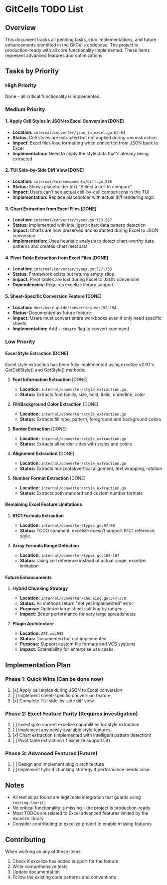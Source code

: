 # GitCells TODO List

## Overview
This document tracks all pending tasks, stub implementations, and future enhancements identified in the GitCells codebase. The project is production-ready with all core functionality implemented. These items represent advanced features and optimizations.

## Tasks by Priority

### High Priority
None - all critical functionality is implemented.

### Medium Priority

#### 1. Apply Cell Styles in JSON to Excel Conversion [DONE]
- **Location:** `internal/converter/json_to_excel.go:62-64`
- **Status:** Cell styles are extracted but not applied during reconstruction
- **Impact:** Excel files lose formatting when converted from JSON back to Excel
- **Implementation:** Need to apply the style data that's already being extracted

#### 2. TUI Side-by-Side Diff View [DONE]
- **Location:** `internal/tui/components/diff.go:356`
- **Status:** Shows placeholder text "Select a cell to compare"
- **Impact:** Users can't see actual cell-by-cell comparisons in the TUI
- **Implementation:** Replace placeholder with actual diff rendering logic

#### 3. Chart Extraction from Excel Files [DONE]
- **Location:** `internal/converter/types.go:313-567`
- **Status:** Implemented with intelligent chart data pattern detection
- **Impact:** Charts are now preserved and extracted during Excel to JSON conversion
- **Implementation:** Uses heuristic analysis to detect chart-worthy data patterns and creates chart metadata

#### 4. Pivot Table Extraction from Excel Files [DONE]
- **Location:** `internal/converter/types.go:327-333`
- **Status:** Framework exists but returns empty slice
- **Impact:** Pivot tables are lost during Excel to JSON conversion
- **Dependencies:** Requires excelize library support

#### 5. Sheet-Specific Conversion Feature [DONE]
- **Location:** `docs/user-guide/converting.md:192-194`
- **Status:** Documented as future feature
- **Impact:** Users must convert entire workbooks even if only need specific sheets
- **Implementation:** Add `--sheets` flag to convert command

### Low Priority

#### Excel Style Extraction [DONE]
Excel style extraction has been fully implemented using excelize v2.9.1's GetCellStyle() and GetStyle() methods:

1. **Font Information Extraction** [DONE]
   - **Location:** `internal/converter/style_extraction.go`
   - **Status:** Extracts font family, size, bold, italic, underline, color

2. **Fill/Background Color Extraction** [DONE]
   - **Location:** `internal/converter/style_extraction.go`
   - **Status:** Extracts fill type, pattern, foreground and background colors

3. **Border Extraction** [DONE]
   - **Location:** `internal/converter/style_extraction.go`
   - **Status:** Extracts all border sides with styles and colors

4. **Alignment Extraction** [DONE]
   - **Location:** `internal/converter/style_extraction.go`
   - **Status:** Extracts horizontal/vertical alignment, text wrapping, rotation

5. **Number Format Extraction** [DONE]
   - **Location:** `internal/converter/style_extraction.go`
   - **Status:** Extracts both standard and custom number formats

#### Remaining Excel Feature Limitations

1. **R1C1 Formula Extraction**
   - **Location:** `internal/converter/types.go:97-98`
   - **Status:** TODO comment, excelize doesn't support R1C1 reference style

2. **Array Formula Range Detection**
   - **Location:** `internal/converter/types.go:104-107`
   - **Status:** Using cell reference instead of actual range, excelize limitation

#### Future Enhancements

1. **Hybrid Chunking Strategy**
   - **Location:** `internal/converter/chunking.go:347-370`
   - **Status:** All methods return "not yet implemented" error
   - **Purpose:** Optimize large sheet splitting by ranges
   - **Impact:** Better performance for very large spreadsheets

2. **Plugin Architecture**
   - **Location:** `API.md:592`
   - **Status:** Documented but not implemented
   - **Purpose:** Support custom file formats and VCS systems
   - **Impact:** Extensibility for enterprise use cases

## Implementation Plan

### Phase 1: Quick Wins (Can be done now)
1. [x] Apply cell styles during JSON to Excel conversion
2. [ ] Implement sheet-specific conversion feature
3. [x] Complete TUI side-by-side diff view

### Phase 2: Excel Feature Parity (Requires investigation)
1. [ ] Investigate current excelize capabilities for style extraction
2. [ ] Implement any newly available style features
3. [x] Chart extraction (implemented with intelligent pattern detection)
4. [ ] Pivot table extraction (if excelize supports it)

### Phase 3: Advanced Features (Future)
1. [ ] Design and implement plugin architecture
2. [ ] Implement hybrid chunking strategy if performance needs arise

## Notes

- All test skips found are legitimate integration test guards using `testing.Short()`
- No critical functionality is missing - the project is production-ready
- Most TODOs are related to Excel advanced features limited by the excelize library
- Consider contributing to excelize project to enable missing features

## Contributing

When working on any of these items:
1. Check if excelize has added support for the feature
2. Write comprehensive tests
3. Update documentation
4. Follow the existing code patterns and conventions